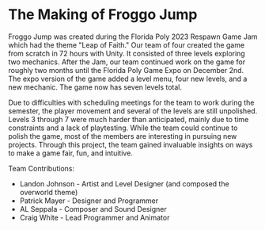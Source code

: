 # The Making of Froggo Jump

Froggo Jump was created during the Florida Poly 2023 Respawn Game Jam which had the theme "Leap of Faith." 
Our team of four created the game from scratch in 72 hours with Unity. It consisted of three levels exploring two mechanics.
After the Jam, our team continued work on the game for roughly two months until the Florida Poly Game Expo on December 2nd.
The expo version of the game added a level menu, four new levels, and a new mechanic.
The game now has seven levels total.

Due to difficulties with scheduling meetings for the team to work during the semester, the player movement and several of the levels are still unpolished.
Levels 3 through 7 were much harder than anticipated, mainly due to time constraints and a lack of playtesting.
While the team could continue to polish the game, most of the members are interesting in pursuing new projects. 
Through this project, the team gained invaluable insights on ways to make a game fair, fun, and intuitive.

Team Contributions:
- Landon Johnson - Artist and Level Designer (and composed the overworld theme)
- Patrick Mayer - Designer and Programmer
- AL Seppala - Composer and Sound Designer
- Craig White - Lead Programmer and Animator
